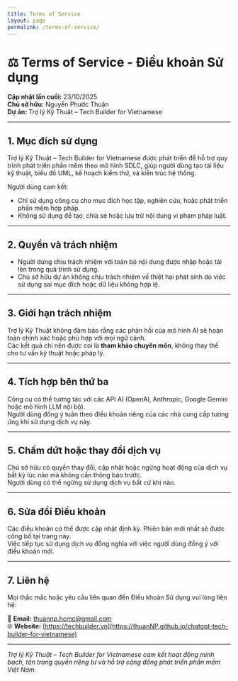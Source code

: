 ```yaml
---
title: Terms of Service
layout: page
permalink: /terms-of-service/
---
```


# ⚖️ Terms of Service - Điều khoản Sử dụng

**Cập nhật lần cuối:** 23/10/2025  
**Chủ sở hữu:** Nguyễn Phước Thuận  
**Dự án:** Trợ lý Kỹ Thuật – Tech Builder for Vietnamese

---

## 1. Mục đích sử dụng

Trợ lý Kỹ Thuật – Tech Builder for Vietnamese được phát triển để hỗ trợ quy trình phát triển phần mềm theo mô hình SDLC, giúp người dùng tạo tài liệu kỹ thuật, biểu đồ UML, kế hoạch kiểm thử, và kiến trúc hệ thống.

Người dùng cam kết:
- Chỉ sử dụng công cụ cho mục đích học tập, nghiên cứu, hoặc phát triển phần mềm hợp pháp.  
- Không sử dụng để tạo, chia sẻ hoặc lưu trữ nội dung vi phạm pháp luật.

---

## 2. Quyền và trách nhiệm

- Người dùng chịu trách nhiệm với toàn bộ nội dung được nhập hoặc tải lên trong quá trình sử dụng.  
- Chủ sở hữu dự án không chịu trách nhiệm về thiệt hại phát sinh do việc sử dụng sai mục đích hoặc dữ liệu không hợp lệ.

---

## 3. Giới hạn trách nhiệm

Trợ lý Kỹ Thuật không đảm bảo rằng các phản hồi của mô hình AI sẽ hoàn toàn chính xác hoặc phù hợp với mọi ngữ cảnh.  
Các kết quả chỉ nên được coi là **tham khảo chuyên môn**, không thay thế cho tư vấn kỹ thuật hoặc pháp lý.

---

## 4. Tích hợp bên thứ ba

Công cụ có thể tương tác với các API AI (OpenAI, Anthropic, Google Gemini hoặc mô hình LLM nội bộ).  
Người dùng đồng ý tuân theo điều khoản riêng của các nhà cung cấp tương ứng khi sử dụng dịch vụ này.

---

## 5. Chấm dứt hoặc thay đổi dịch vụ

Chủ sở hữu có quyền thay đổi, cập nhật hoặc ngừng hoạt động của dịch vụ bất kỳ lúc nào mà không cần thông báo trước.  
Người dùng có thể ngừng sử dụng dịch vụ bất cứ khi nào.

---

## 6. Sửa đổi Điều khoản

Các điều khoản có thể được cập nhật định kỳ. Phiên bản mới nhất sẽ được công bố tại trang này.  
Việc tiếp tục sử dụng dịch vụ đồng nghĩa với việc người dùng đồng ý với điều khoản mới.

---

## 7. Liên hệ

Mọi thắc mắc hoặc yêu cầu liên quan đến Điều khoản Sử dụng vui lòng liên hệ:

📧 **Email:** [thuannp.hcmc@gmail.com](mailto:thuannp.hcmc@gmail.com)  
🌐 **Website:** [https://techbuilder.vn](https://thuanNP.github.io/chatgpt-tech-builder-for-vietnamese)

---

*Trợ lý Kỹ Thuật – Tech Builder for Vietnamese cam kết hoạt động minh bạch, tôn trọng quyền riêng tư và hỗ trợ cộng đồng phát triển phần mềm Việt Nam.*
